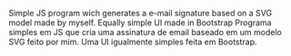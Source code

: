 Simple JS program wich generates a e-mail signature based on a SVG model made by myself.
Equally simple UI made in Bootstrap
Programa simples em JS que cria uma assinatura de email baseado em um modelo SVG feito por mim.
Uma UI igualmente simples feita em Bootstrap.

